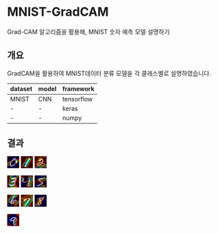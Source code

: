 # MNIST-GradCAM

Grad-CAM 알고리즘을 활용해, MNIST 숫자 예측 모델 설명하기

## 개요 

GradCAM을 활용하여 MNIST데이터 분류 모델을 각 클래스별로 설명하였습니다.


|dataset|model|framework|
|---|---|---|
|MNIST|CNN|tensorflow|
|-|-|keras|
|-|-|numpy|



## 결과

![image alt >](/cam/cam_0.jpg)
![image alt <](/cam/cam_1.jpg)
![image alt ><](/cam/cam_2.jpg)

![image alt >](/cam/cam_3.jpg)
![image alt <](/cam/cam_4.jpg)
![image alt ><](/cam/cam_5.jpg)

![image alt >](/cam/cam_6.jpg)
![image alt <](/cam/cam_7.jpg)
![image alt ><](/cam/cam_8.jpg)

![image alt >](/cam/cam_9.jpg)


